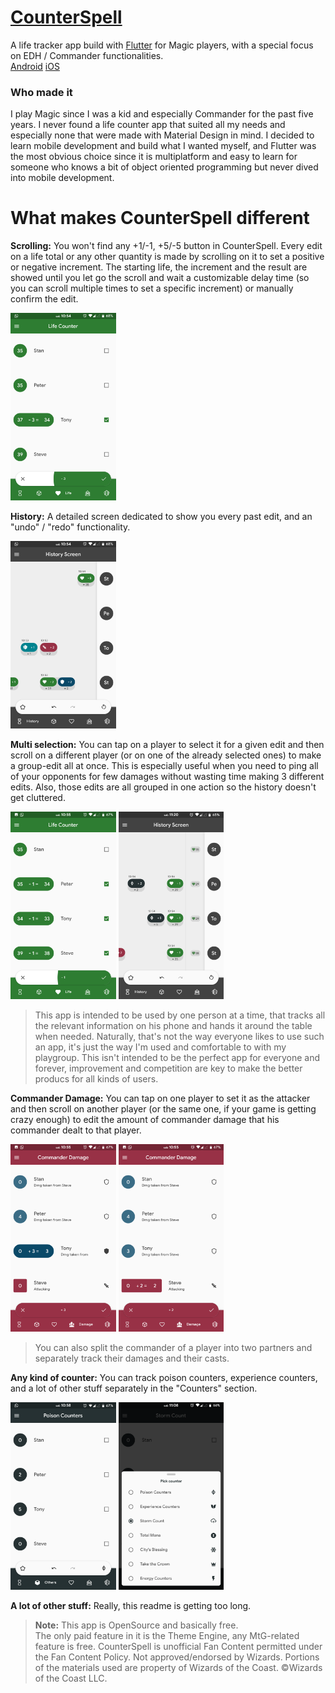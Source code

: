 # [**CounterSpell**](https://play.google.com/store/apps/details?id=com.mvsidereusart.counterspell)
A life tracker app build with [Flutter](https://flutter.dev/) for Magic players, with a special focus on EDH / Commander functionalities.  
[Android](https://play.google.com/store/apps/details?id=com.mvsidereusart.counterspell)
[iOS](https://itunes.apple.com/us/app/counterspell/id1459235508?l=it&ls=1&mt=8)



### Who made it
I play Magic since I was a kid and especially Commander for the past five years. I never found a life counter app that suited all my needs and especially none that were made with Material Design in mind. I decided to learn mobile development and build what I wanted myself, and Flutter was the most obvious choice since it is multiplatform and easy to learn for someone who knows a bit of object oriented programming but never dived into mobile development.



# What makes CounterSpell different

**Scrolling:** You won't find any +1/-1, +5/-5 button in CounterSpell. Every edit on a life total or any other quantity is made by scrolling on it to set a positive or negative increment. The starting life, the increment and the result are showed until you let go the scroll and wait a customizable delay time (so you can scroll multiple times to set a specific increment) or manually confirm the edit.

<img src="assets/images/screenshots/scroll_life.png" height="300">



**History:** A detailed screen dedicated to show you every past edit, and an "undo" / "redo" functionality.

<img src="assets/images/screenshots/history.png" height="300">



**Multi selection:** You can tap on a player to select it for a given edit and then scroll on a different player (or on one of the already selected ones) to make a group-edit all at once. This is especially useful when you need to ping all of your opponents for few damages without wasting time making 3 different edits. Also, those edits are all grouped in one action so the history doesn't get cluttered.

<img src="assets/images/screenshots/multi_selection.png" height="300">  <img src="assets/images/screenshots/multi_history.png" height="300">

>This app is intended to be used by one person at a time, that tracks all the relevant information on his phone and hands it around the table when needed. Naturally, that's not the way everyone likes to use such an app, it's just the way I'm used and comfortable to with my playgroup. This isn't intended to be the perfect app for everyone and forever, improvement and competition are key to make the better producs for all kinds of users.



**Commander Damage:** You can tap on one player to set it as the attacker and then scroll on another player (or the same one, if your game is getting crazy enough) to edit the amount of commander damage that his commander dealt to that player.

<img src="assets/images/screenshots/commander_damage.png" height="300"> <img src="assets/images/screenshots/self_damage.png" height="300">

>You can also split the commander of a player into two partners and separately track their damages and their casts.



**Any kind of counter:** You can track poison counters, experience counters, and a lot of other stuff separately in the "Counters" section.

<img src="assets/images/screenshots/poison.png" height="300"> <img src="assets/images/screenshots/counters.png" height="300">



**A lot of other stuff:** Really, this readme is getting too long.




>**Note:** This app is OpenSource and basically free.<br>
>The only paid feature in it is the Theme Engine, any MtG-related feature is free.
>CounterSpell is unofficial Fan Content permitted under the Fan Content Policy. Not approved/endorsed by Wizards. Portions of the materials used are property of Wizards of the Coast. ©Wizards of the Coast LLC.

